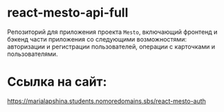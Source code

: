 # react-mesto-api-full
Репозиторий для приложения проекта `Mesto`, включающий фронтенд и бэкенд части приложения со следующими возможностями: авторизации и регистрации пользователей, операции с карточками и пользователями.  

# Ссылка на сайт:
https://marialapshina.students.nomoredomains.sbs/react-mesto-auth  
